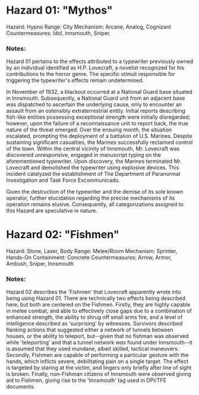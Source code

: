 # Hazard 01: "Mythos"
Hazard: Hypno 
Range: City 
Mechanism: Arcane, Analog, Cognizant 
Countermeasures: Idol, Innsmouth, Sniper. 
### Notes: 
Hazard 01 pertains to the effects attributed to a typewriter previously owned by an individual identified as H.P. Lovecraft, a novelist recognized for his contributions to the horror genre. The specific stimuli responsible for triggering the typewriter's effects remain undetermined. 

In November of 1932, a blackout occurred at a National Guard base situated in Innsmouth. Subsequently, a National Guard unit from an adjacent base was dispatched to ascertain the underlying cause, only to encounter an assault from an ostensibly extraterrestrial entity. Initial reports describing fish-like entities possessing exceptional strength were initially disregarded; however, upon the failure of a reconnaissance unit to report back, the true nature of the threat emerged. Over the ensuing month, the situation escalated, prompting the deployment of a battalion of U.S. Marines. Despite sustaining significant casualties, the Marines successfully reclaimed control of the town. Within the central vicinity of Innsmouth, Mr. Lovecraft was discovered unresponsive, engaged in manuscript typing on the aforementioned typewriter. Upon discovery, the Marines terminated Mr. Lovecraft and demolished the typewriter using explosive devices. This incident catalyzed the establishment of The Department of Paranormal Investigation and Task Force Excommunicado.

Given the destruction of the typewriter and the demise of its sole known operator, further elucidation regarding the precise mechanisms of its operation remains elusive. Consequently, all categorizations assigned to this Hazard are speculative in nature.

# Hazard 02: "Fishmen"
Hazard: Stone, Laser, Body 
Range: Melee/Room 
Mechanism: Sprinter, Hands-On 
Containment: Concrete
Countermeasures: Arrow, Armor, Ambush, Sniper, Innsmouth 
### Notes: 
Hazard 02 describes the 'Fishmen' that Lovecraft apparently wrote into being using Hazard 01. 
There are technically two effects being described here, but both are centered on the Fishmen. Firstly, they are highly capable in melee combat, and able to effectively close gaps due to a combination of enhanced strength, the ability to shrug off small arms fire, and a level of intelligence described as 'surprising' by witnesses. Survivors described flanking actions that suggested either a network of tunnels between houses, or the ability to teleport, but--given that no fishman was observed while 'teleporting' and that a tunnel network _was_ found under Innsmouth--it is assumed that they used mundane, albeit skilled, tactical maneuvers. 
Secondly, Fishmen are capable of performing a particular gesture with the hands, which inflicts severe, debilitating pain on a single target. The effect is targeted by staring at the victim, and lingers only briefly after line of sight is broken. 
Finally, non-Fishman citizens of Innsmouth were observed giving aid to Fishmen, giving rise to the 'Innsmouth' tag used in DPI/TFE documents.